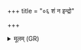 +++
title = "०६ शं न इन्द्रो"

+++
<details><summary>मूलम् (GR)</summary>

शं न इन्द्रो वसुभिर् देवो अस्तु  
शम् आदित्येभिर् वरुणः सुशंसः ।  
शं नो रुद्रो रुद्रेभिर् जलाषः  
शं नस् त्वष्टा ग्नाभिर् इह शृणोतु ॥
</details>